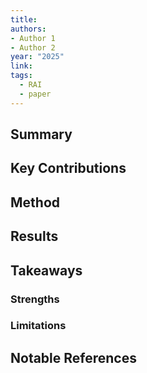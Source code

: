 ```yaml
---
title: 
authors: 
- Author 1
- Author 2
year: "2025"
link: 
tags:
  - RAI
  - paper
---
```

## Summary

## Key Contributions
## Method

## Results

## Takeaways
### Strengths
### Limitations

## Notable References
